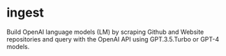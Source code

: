 # ingest
Build OpenAI language models (LM) by scraping Github and Website repositories and query with the OpenAI API using GPT.3.5.Turbo or GPT-4 models.
